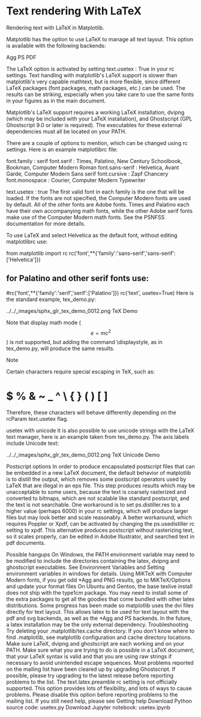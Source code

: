 # Text rendering With LaTeX

Rendering text with LaTeX in Matplotlib.

Matplotlib has the option to use LaTeX to manage all text layout. This option is available with the following backends:

Agg
PS
PDF

The LaTeX option is activated by setting text.usetex : True in your rc settings. Text handling with matplotlib's LaTeX support is slower than matplotlib's very capable mathtext, but is more flexible, since different LaTeX packages (font packages, math packages, etc.) can be used. The results can be striking, especially when you take care to use the same fonts in your figures as in the main document.

Matplotlib's LaTeX support requires a working LaTeX installation, dvipng (which may be included with your LaTeX installation), and Ghostscript (GPL Ghostscript 9.0 or later is required). The executables for these external dependencies must all be located on your PATH.

There are a couple of options to mention, which can be changed using rc settings. Here is an example matplotlibrc file:

font.family        : serif
font.serif         : Times, Palatino, New Century Schoolbook, Bookman, Computer Modern Roman
font.sans-serif    : Helvetica, Avant Garde, Computer Modern Sans serif
font.cursive       : Zapf Chancery
font.monospace     : Courier, Computer Modern Typewriter

text.usetex        : true
The first valid font in each family is the one that will be loaded. If the fonts are not specified, the Computer Modern fonts are used by default. All of the other fonts are Adobe fonts. Times and Palatino each have their own accompanying math fonts, while the other Adobe serif fonts make use of the Computer Modern math fonts. See the PSNFSS documentation for more details.

To use LaTeX and select Helvetica as the default font, without editing matplotlibrc use:

from matplotlib import rc
rc('font',**{'family':'sans-serif','sans-serif':['Helvetica']})
## for Palatino and other serif fonts use:
#rc('font',**{'family':'serif','serif':['Palatino']})
rc('text', usetex=True)
Here is the standard example, tex_demo.py:

../../_images/sphx_glr_tex_demo_0012.png
TeX Demo

Note that display math mode ($$ e=mc^2 $$) is not supported, but adding the command \displaystyle, as in tex_demo.py, will produce the same results.

Note

Certain characters require special escaping in TeX, such as:

# $ % & ~ _ ^ \ { } \( \) \[ \]
Therefore, these characters will behave differently depending on the rcParam text.usetex flag.

usetex with unicode
It is also possible to use unicode strings with the LaTeX text manager, here is an example taken from tex_demo.py. The axis labels include Unicode text:

../../_images/sphx_glr_tex_demo_0012.png
TeX Unicode Demo

Postscript options
In order to produce encapsulated postscript files that can be embedded in a new LaTeX document, the default behavior of matplotlib is to distill the output, which removes some postscript operators used by LaTeX that are illegal in an eps file. This step produces results which may be unacceptable to some users, because the text is coarsely rasterized and converted to bitmaps, which are not scalable like standard postscript, and the text is not searchable. One workaround is to set ps.distiller.res to a higher value (perhaps 6000) in your rc settings, which will produce larger files but may look better and scale reasonably. A better workaround, which requires Poppler or Xpdf, can be activated by changing the ps.usedistiller rc setting to xpdf. This alternative produces postscript without rasterizing text, so it scales properly, can be edited in Adobe Illustrator, and searched text in pdf documents.

Possible hangups
On Windows, the PATH environment variable may need to be modified to include the directories containing the latex, dvipng and ghostscript executables. See Environment Variables and Setting environment variables in windows for details.
Using MiKTeX with Computer Modern fonts, if you get odd *Agg and PNG results, go to MiKTeX/Options and update your format files
On Ubuntu and Gentoo, the base texlive install does not ship with the type1cm package. You may need to install some of the extra packages to get all the goodies that come bundled with other latex distributions.
Some progress has been made so matplotlib uses the dvi files directly for text layout. This allows latex to be used for text layout with the pdf and svg backends, as well as the *Agg and PS backends. In the future, a latex installation may be the only external dependency.
Troubleshooting
Try deleting your .matplotlib/tex.cache directory. If you don't know where to find .matplotlib, see matplotlib configuration and cache directory locations.
Make sure LaTeX, dvipng and ghostscript are each working and on your PATH.
Make sure what you are trying to do is possible in a LaTeX document, that your LaTeX syntax is valid and that you are using raw strings if necessary to avoid unintended escape sequences.
Most problems reported on the mailing list have been cleared up by upgrading Ghostscript. If possible, please try upgrading to the latest release before reporting problems to the list.
The text.latex.preamble rc setting is not officially supported. This option provides lots of flexibility, and lots of ways to cause problems. Please disable this option before reporting problems to the mailing list.
If you still need help, please see Getting help
Download Python source code: usetex.py
Download Jupyter notebook: usetex.ipynb